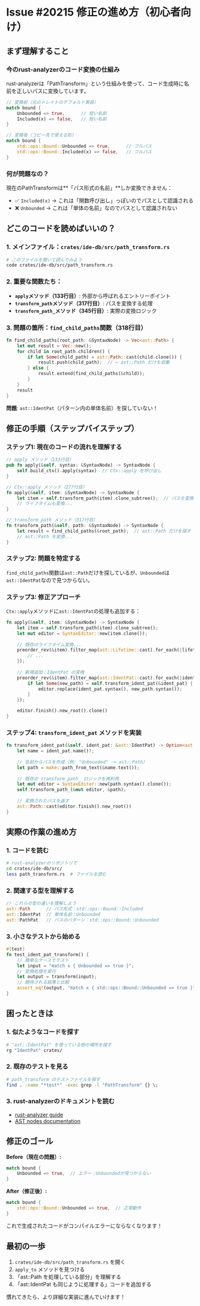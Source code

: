 # Issue #20215 修正の進め方（初心者向け）

## まず理解すること

### 今のrust-analyzerのコード変換の仕組み
rust-analyzerは「PathTransform」という仕組みを使って、コード生成時に名前を正しいパスに変換しています。

```rust
// 変換前（元のトレイトのデフォルト実装）
match bound {
    Unbounded => true,      // 短い名前
    Included(x) => false,   // 短い名前
}

// 変換後（コピー先で使える形）
match bound {
    std::ops::Bound::Unbounded => true,      // フルパス
    std::ops::Bound::Included(x) => false,   // フルパス
}
```

### 何が問題なの？
現在のPathTransformは**「パス形式の名前」**しか変換できません：

- ✅ `Included(x)` → これは「関数呼び出し」っぽいのでパスとして認識される
- ❌ `Unbounded` → これは「単体の名前」なのでパスとして認識されない

## どこのコードを読めばいいの？

### 1. メインファイル：`crates/ide-db/src/path_transform.rs`
```bash
# このファイルを開いて読んでみよう
code crates/ide-db/src/path_transform.rs
```

### 2. 重要な関数たち：
- **`apply`メソッド（133行目）**: 外部から呼ばれるエントリーポイント
- **`transform_path`メソッド（317行目）**: パスを変換する処理
- **`transform_path_`メソッド（345行目）**: 実際の変換ロジック

### 3. 問題の箇所：`find_child_paths`関数（318行目）
```rust
fn find_child_paths(root_path: &SyntaxNode) -> Vec<ast::Path> {
    let mut result = Vec::new();
    for child in root_path.children() {
        if let Some(child_path) = ast::Path::cast(child.clone()) {
            result.push(child_path);  // ← ast::Path だけを収集
        } else {
            result.extend(find_child_paths(&child));
        }
    }
    result
}
```

**問題**: `ast::IdentPat`（パターン内の単体名前）を探していない！

## 修正の手順（ステップバイステップ）

### ステップ1: 現在のコードの流れを理解する
```rust
// apply メソッド（133行目）
pub fn apply(&self, syntax: &SyntaxNode) -> SyntaxNode {
    self.build_ctx().apply(syntax)  // Ctx::apply を呼び出し
}

// Ctx::apply メソッド（277行目）
fn apply(&self, item: &SyntaxNode) -> SyntaxNode {
    let item = self.transform_path(item).clone_subtree();  // パスを変換
    // ライフタイムも変換...
}

// transform_path メソッド（317行目）
fn transform_path(&self, path: &SyntaxNode) -> SyntaxNode {
    let result = find_child_paths(&root_path);  // ast::Path だけを探す
    // ast::Path を変換...
}
```

### ステップ2: 問題を特定する
`find_child_paths`関数は`ast::Path`だけを探しているが、`Unbounded`は`ast::IdentPat`なので見つからない。

### ステップ3: 修正アプローチ
`Ctx::apply`メソッドに`ast::IdentPat`の処理も追加する：

```rust
fn apply(&self, item: &SyntaxNode) -> SyntaxNode {
    let item = self.transform_path(item).clone_subtree();
    let mut editor = SyntaxEditor::new(item.clone());
    
    // 既存のライフタイム変換...
    preorder_rev(&item).filter_map(ast::Lifetime::cast).for_each(|lifetime| {
        // ...
    });
    
    // 新規追加：IdentPat の変換
    preorder_rev(&item).filter_map(ast::IdentPat::cast).for_each(|ident_pat| {
        if let Some(new_path) = self.transform_ident_pat(&ident_pat) {
            editor.replace(ident_pat.syntax(), new_path.syntax());
        }
    });

    editor.finish().new_root().clone()
}
```

### ステップ4: `transform_ident_pat` メソッドを実装
```rust
fn transform_ident_pat(&self, ident_pat: &ast::IdentPat) -> Option<ast::Path> {
    let name = ident_pat.name()?;
    
    // 名前からパスを作成（例: "Unbounded" -> ast::Path）
    let path = make::path_from_text(&name.text());
    
    // 既存の transform_path_ ロジックを再利用
    let mut editor = SyntaxEditor::new(path.syntax().clone());
    self.transform_path_(&mut editor, &path);
    
    // 変換されたパスを返す
    ast::Path::cast(editor.finish().new_root())
}
```

## 実際の作業の進め方

### 1. コードを読む
```bash
# rust-analyzerのリポジトリで
cd crates/ide-db/src/
less path_transform.rs  # ファイルを読む
```

### 2. 関連する型を理解する
```rust
// これらの型の違いを理解しよう
ast::Path      // パス形式：std::ops::Bound::Included
ast::IdentPat  // 単体名前：Unbounded
ast::PathPat   // パスのパターン：std::ops::Bound::Unbounded
```

### 3. 小さなテストから始める
```rust
#[test]
fn test_ident_pat_transform() {
    // 簡単なケースでテスト
    let input = "match x { Unbounded => true }";
    // 変換処理を実行
    let output = transform(input);
    // 期待される結果と比較
    assert_eq!(output, "match x { std::ops::Bound::Unbounded => true }");
}
```

## 困ったときは

### 1. 似たようなコードを探す
```bash
# "ast::IdentPat" を使っている他の場所を探す
rg "IdentPat" crates/
```

### 2. 既存のテストを見る
```bash
# path_transform のテストファイルを探す
find . -name "*test*" -exec grep -l "PathTransform" {} \;
```

### 3. rust-analyzerのドキュメントを読む
- [rust-analyzer guide](https://github.com/rust-lang/rust-analyzer/tree/master/docs)
- [AST nodes documentation](https://docs.rs/syntax/)

## 修正のゴール

**Before（現在の問題）:**
```rust
match bound {
    Unbounded => true,  // エラー：Unboundedが見つからない
}
```

**After（修正後）:**
```rust
match bound {
    std::ops::Bound::Unbounded => true,  // 正常動作
}
```

これで生成されたコードがコンパイルエラーにならなくなります！

## 最初の一歩

1. `crates/ide-db/src/path_transform.rs` を開く
2. `apply_to` メソッドを見つける
3. 「ast::Path を処理している部分」を理解する
4. 「ast::IdentPat も同じように処理する」コードを追加する

慣れてきたら、より詳細な実装に進んでいけます！